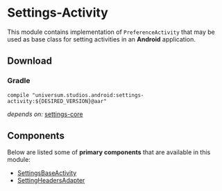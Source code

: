 Settings-Activity
===============

This module contains implementation of `PreferenceActivity` that may be used as base class for
setting activities in an **Android** application.

## Download ##

### Gradle ###

    compile "universum.studios.android:settings-activity:${DESIRED_VERSION}@aar"

_depends on:_
[settings-core](https://github.com/universum-studios/android_settings/tree/master/library-core)

## Components ##

Below are listed some of **primary components** that are available in this module:

- [SettingsBaseActivity](https://github.com/universum-studios/android_settings/blob/master/library-activity/src/main/java/universum/studios/android/setting/SettingBaseActivity.java)
- [SettingHeadersAdapter](https://github.com/universum-studios/android_settings/blob/master/library-activity/src/main/java/universum/studios/android/setting/SettingHeadersAdapter.java)
